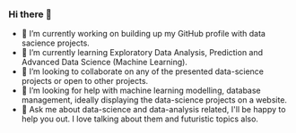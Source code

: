 ### Hi there 👋

- 🔭 I’m currently working on building up my GitHub profile with data sacience projects.
- 🌱 I’m currently learning Exploratory Data Analysis, Prediction and Advanced Data Science (Machine Learning).
- 👯 I’m looking to collaborate on any of the presented data-science projects or open to other projects.
- 🤔 I’m looking for help with machine learning modelling, database management, ideally displaying the data-science projects on a website.
- 💬 Ask me about data-science and data-analysis related, I'll be happy to help you out. I love talking about them and futuristic topics also.
